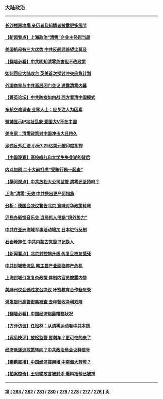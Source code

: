 ### 大陆政治
---
#### [长沙楼房垮塌 亲历者及知情者披露更多细节](../../pages/ncid277/n13724546.md) 
#### [【新闻看点】上海政治“清零”企业主怒怼当局](../../pages/ncid277/n13724334.md) 
#### [美国航母有三大优势 中共反舰武器望尘莫及](../../pages/ncid277/n13710322.md) 
#### [【翻墙必看】中共明知清零危害但不改政策](../../pages/ncid277/n13724478.md) 
#### [如何回应大陆攻台 英美首次探讨冲突应急计划](../../pages/ncid277/n13724432.md) 
#### [外国商界与中共高层闭门会议 透露清零内幕](../../pages/ncid277/n13724312.md) 
#### [【菁英论坛】中共防疫如内战 西方看清中国模式](../../pages/ncid277/n13724211.md) 
#### [东航空难调查 业界人士：应关注人为因素](../../pages/ncid277/n13724333.md) 
#### [微博显示IP地址乱象 爱国大V不在中国](../../pages/ncid277/n13724291.md) 
#### [美专家：清零政策对中国冲击大且持久](../../pages/ncid277/n13724236.md) 
#### [涉违反外汇法 小米7.25亿美元被印度扣押](../../pages/ncid277/n13724194.md) 
#### [【中国观察】高校唱红和大学生失业潮的背后](../../pages/ncid277/n13724061.md) 
#### [内斗加剧 二十大前打虎“受贿行贿一起查”](../../pages/ncid277/n13724111.md) 
#### [【横河观点】中共放松大公司监管 清零还坚持吗？](../../pages/ncid277/n13723664.md) 
#### [上海“清零”无效 中共祭出更严厉措施](../../pages/ncid277/n13724093.md) 
#### [分析：德国会决议警告北京 意味对华政策转弯](../../pages/ncid277/n13723995.md) 
#### [沪民办砸锅音乐会 当局抓人甩锅“境外势力”](../../pages/ncid277/n13723970.md) 
#### [中共在亚洲海域军事活动增加 日本进行反制](../../pages/ncid277/n13723803.md) 
#### [石泰峰卸任 中共内蒙古党委书记换人](../../pages/ncid277/n13723969.md) 
#### [【新闻看点】北京封控悄升级 传复旦校友饿死](../../pages/ncid277/n13723660.md) 
#### [中共封城物流乱 韩主要产业面临停产危机](../../pages/ncid277/n13723890.md) 
#### [上海封城引发复杂政情 体制内官员披露内情](../../pages/ncid277/n13723861.md) 
#### [美麻州议会通过友台决议 吁签教育合作备忘录](../../pages/ncid277/n13723770.md) 
#### [浦发银行高管密集被查 去年营收净利双降](../../pages/ncid277/n13723731.md) 
#### [【翻墙必看】中国经济陷最糟糕状况](../../pages/ncid277/n13723715.md) 
#### [【方菲访谈】任松林：从清零运动看中共本质  ](../../pages/ncid277/n13723618.md) 
#### [【远见快评】放松监管 要刹车？更可怕的来了](../../pages/ncid277/n13723638.md) 
#### [经济低迷迫政策转向？中共政治局会议释信号](../../pages/ncid277/n13723610.md) 
#### [【秦鹏直播】中国经济撞南墙 中南海大转弯？](../../pages/ncid277/n13723657.md) 
#### [【拍案惊奇】王思聪敢言被封杀 爆料指他已被捕](../../pages/ncid277/n13723559.md) 

---
#### 第 [ [283](./283.md) / [282](./282.md) / [281](./281.md) / [280](./280.md) / [279](./279.md) / [278](./278.md) / [277](./277.md) / [276](./276.md) ] 页
